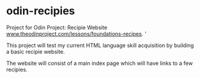 # odin-recipies
Project for Odin Project: Recipie Website www.theodinproject.com/lessons/foundations-recipes.  '

This project will test my current HTML language skill acquisition by
building a basic recipie website.

The website will consist of a main index page which will have links to a few 
recipies. 

